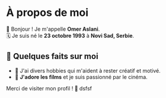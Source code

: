 # À propos de moi

👋 Bonjour ! Je m'appelle **Omer Aslani**.  
🗓️ Je suis né le **23 octobre 1993** à **Novi Sad, Serbie**.

## 🎯 Quelques faits sur moi

- 🌟 J'ai divers hobbies qui m'aident à rester créatif et motivé.
- 🎥 **J'adore les films** et je suis passionné par le cinéma.

Merci de visiter mon profil ! 🚀
dsfsf
